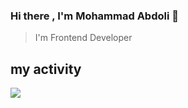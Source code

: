 ### Hi there , I'm Mohammad Abdoli 👋
>I'm Frontend Developer

## my activity
<img src="https://github-readme-stats.vercel.app/api?username=Mohammadabdolii&show_icons=true&theme=radical" />
